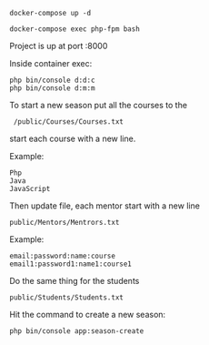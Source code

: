 ```
docker-compose up -d

docker-compose exec php-fpm bash
```
Project is up at port :8000

Inside container exec:

```
php bin/console d:d:c
php bin/console d:m:m
````


To start a new season put all the courses to the
```` 
 /public/Courses/Courses.txt
 ````
 start each course with a new line.
 
 Example:
 
 ````
 Php
 Java
 JavaScript
 ````
 
 Then update file, each mentor start with a new line
 
 ````
 public/Mentors/Mentrors.txt
 ````
 
 Example:
 ````
 email:password:name:course
 email1:password1:name1:course1
 ````
 
 Do the same thing for the students
 ````
 public/Students/Students.txt
 ````
 
 Hit the command to create a new season:
 
 ````
 php bin/console app:season-create
 ````